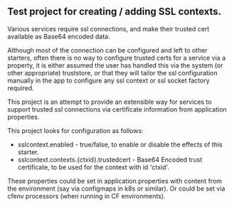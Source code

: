 ## Test project for creating / adding SSL contexts. 
Various services require ssl connections, and make their trusted cert available as Base64 encoded data.

Although most of the connection can be configured and left to other starters, often there is no way to 
configure trusted certs for a service via a property, it is either assumed the user has handled this via
the system (or other appropriate) truststore, or that they will tailor the ssl configuration manually in the
app to configure any ssl context or ssl socket factory required.

This project is an attempt to provide an extensible way for services to support trusted ssl connections
via certificate information from application properties. 

This project looks for configuration as follows:

- sslcontext.enabled - true/false, to enable or disable the effects of this starter.
- sslcontext.contexts.{ctxid}.trustedcert - Base64 Encoded trust certificate, to be used for the context with id 'ctxid'.

These properties could be set in application.properties with content from the environment (say via configmaps in k8s or similar).
Or could be set via cfenv processors (when running in CF environments).
